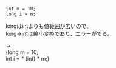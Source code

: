     int m = 10;  
    long i = m;

longはintよりも値範囲が広いので、  
long→intは縮小変換であり、エラーがでる。

→  
(long m = 10;  
int i = * (int) * m;)
